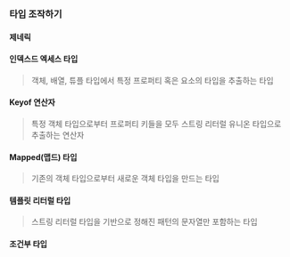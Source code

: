 ### 타입 조작하기

#### 제네릭

#### 인덱스드 엑세스 타입

> 객체, 배열, 튜플 타입에서 특정 프로퍼티 혹은 요소의 타입을 추출하는 타입

#### Keyof 연산자

> 특정 객체 타입으로부터 프로퍼티 키들을 모두 스트링 리터럴 유니온 타입으로 추출하는 연산자

#### Mapped(맵드) 타입

> 기존의 객체 타입으로부터 새로운 객체 타입을 만드는 타입

#### 템플릿 리터럴 타입

> 스트링 리터럴 타입을 기반으로 정해진 패턴의 문자열만 포함하는 타입

#### 조건부 타입
